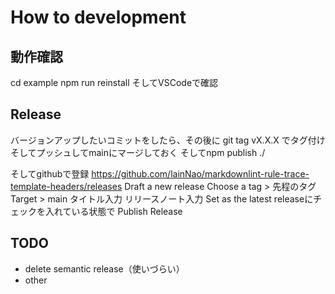 # How to development

## 動作確認

cd example
npm run reinstall
そしてVSCodeで確認

## Release

バージョンアップしたいコミットをしたら、その後に git tag vX.X.X でタグ付け
そしてプッシュしてmainにマージしておく
そしてnpm publish ./

そしてgithubで登録
<https://github.com/lainNao/markdownlint-rule-trace-template-headers/releases>
Draft a new release
Choose a tag > 先程のタグ
Target > main
タイトル入力
リリースノート入力
Set as the latest releaseにチェックを入れている状態で Publish Release

## TODO

- delete semantic release（使いづらい）
- other
